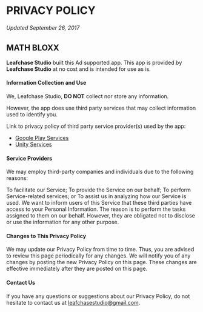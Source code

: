 # PRIVACY POLICY
###### Updated September 26, 2017

## MATH BLOXX

**Leafchase Studio** built this Ad supported app. This app is provided by **Leafchase Studio** at no cost and is intended for use as is.

#### Information Collection and Use

We, Leafchase Studio, **DO NOT** collect nor store any information.

However, the app does use third party services that may collect information used to identify you.

Link to privacy policy of third party service provider(s) used by the app:

- [Google Play Services](https://www.google.com/policies/privacy/)
- [Unity Services](http://unity3d.com/legal/privacy-policy/)

#### Service Providers

We may employ third-party companies and individuals due to the following reasons:

To facilitate our Service;
To provide the Service on our behalf;
To perform Service-related services; or
To assist us in analyzing how our Service is used.
We want to inform users of this Service that these third parties have access to your Personal Information. The reason is to perform the tasks assigned to them on our behalf. However, they are obligated not to disclose or use the information for any other purpose.


#### Changes to This Privacy Policy

We may update our Privacy Policy from time to time. Thus, you are advised to review this page periodically for any changes. We will notify you of any changes by posting the new Privacy Policy on this page. These changes are effective immediately after they are posted on this page.

#### Contact Us

If you have any questions or suggestions about our Privacy Policy, do not hesitate to contact us at leafchasestudio@gmail.com.